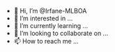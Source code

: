 - 👋 Hi, I’m @Irfane-MLBOA
- 👀 I’m interested in ...
- 🌱 I’m currently learning ...
- 💞️ I’m looking to collaborate on ...
- 📫 How to reach me ...

<!---
Irfane-MLBOA/Irfane-MLBOA is a ✨ special ✨ repository because its `README.md` (this file) appears on your GitHub profile.
You can click the Preview link to take a look at your changes.
--->

